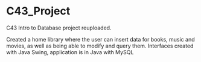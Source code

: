 # C43_Project
C43 Intro to Database project reuploaded.

Created a home library where the user can insert data for books, music and movies, as well as being able to modify and query them.
Interfaces created with Java Swing, application is in Java with MySQL
